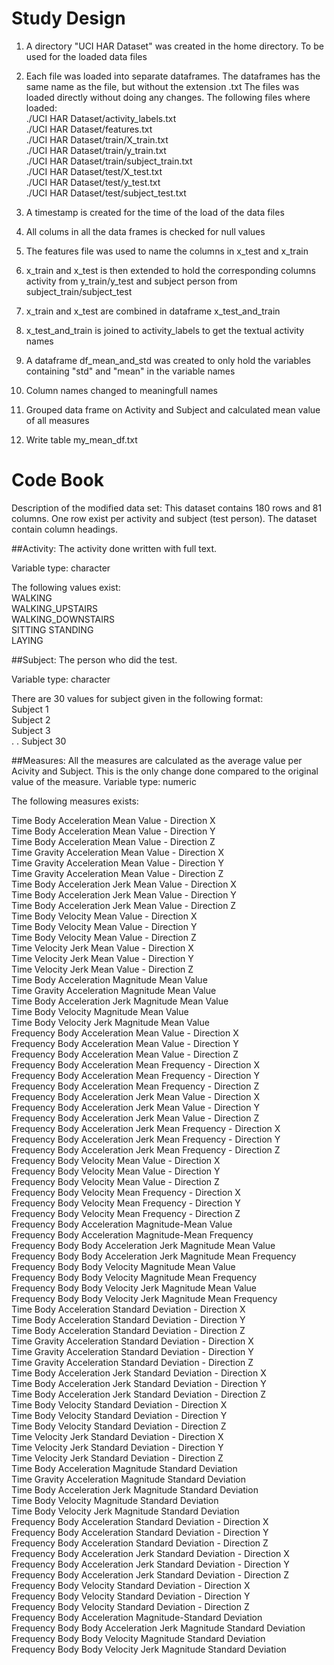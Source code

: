 # Study Design
1. A directory "UCI HAR Dataset" was created in the home directory. To be used for the loaded data files
2. Each file was loaded into separate dataframes. The dataframes has the same name as the file, but without the extension .txt
The files was loaded directly without doing any changes.
The following files where loaded:   
./UCI HAR Dataset/activity_labels.txt   
./UCI HAR Dataset/features.txt    
./UCI HAR Dataset/train/X_train.txt   
./UCI HAR Dataset/train/y_train.txt   
./UCI HAR Dataset/train/subject_train.txt   
./UCI HAR Dataset/test/X_test.txt   
./UCI HAR Dataset/test/y_test.txt   
./UCI HAR Dataset/test/subject_test.txt   

3. A timestamp is created for the time of the load of the data files
4. All colums in all the data frames is checked for null values
5. The features file was used to name the columns in x_test and x_train
6. x_train and x_test is then extended to hold the corresponding columns activity from y_train/y_test and subject person from subject_train/subject_test 
7. x_train and x_test are combined in dataframe x_test_and_train
8. x_test_and_train is joined to activity_labels to get the textual activity names
9. A dataframe df_mean_and_std was created to only hold the variables containing "std" and "mean" in the variable names
10. Column names changed to meaningfull names
11. Grouped data frame on Activity and Subject and calculated mean value of all measures
12. Write table my_mean_df.txt


# Code Book
Description of the modified data set:
This dataset contains 180 rows and 81 columns. One row exist per activity and subject (test person).
The dataset contain column headings.

##Activity: 
The activity done written with full text. 

Variable type: character

The following values exist:   
WALKING           
WALKING_UPSTAIRS    
WALKING_DOWNSTAIRS    
SITTING 
STANDING  
LAYING  

##Subject:
The person who did the test.

Variable type: character

There are 30 values for subject given in the following format:    
Subject 1   
Subject 2   
Subject 3   
.
.
Subject 30    

##Measures:
All the measures are calculated as the average value per Acivity and Subject.
This is the only change done compared to the original value of the measure.
Variable type: numeric

The following measures exists:

Time Body Acceleration Mean Value - Direction X   
Time Body Acceleration Mean Value - Direction Y   
Time Body Acceleration Mean Value - Direction Z                       
Time Gravity Acceleration Mean Value - Direction X    
Time Gravity Acceleration Mean Value - Direction Y    
Time Gravity Acceleration Mean Value - Direction Z    
Time Body Acceleration Jerk Mean Value - Direction X    
Time Body Acceleration Jerk Mean Value - Direction Y    
Time Body Acceleration Jerk Mean Value - Direction Z    
Time Body Velocity Mean Value - Direction X   
Time Body Velocity Mean Value - Direction Y   
Time Body Velocity Mean Value - Direction Z   
Time Velocity Jerk Mean Value - Direction X   
Time Velocity Jerk Mean Value - Direction Y   
Time Velocity Jerk Mean Value - Direction Z   
Time Body Acceleration Magnitude Mean Value   
Time Gravity Acceleration Magnitude Mean Value    
Time Body Acceleration Jerk Magnitude Mean Value    
Time Body Velocity Magnitude Mean Value   
Time Body Velocity Jerk Magnitude Mean Value    
Frequency Body Acceleration Mean Value - Direction X    
Frequency Body Acceleration Mean Value - Direction Y    
Frequency Body Acceleration Mean Value - Direction Z    
Frequency Body Acceleration Mean Frequency - Direction X    
Frequency Body Acceleration Mean Frequency - Direction Y    
Frequency Body Acceleration Mean Frequency - Direction Z    
Frequency Body Acceleration Jerk Mean Value - Direction X   
Frequency Body Acceleration Jerk Mean Value - Direction Y   
Frequency Body Acceleration Jerk Mean Value - Direction Z   
Frequency Body Acceleration Jerk Mean Frequency - Direction X   
Frequency Body Acceleration Jerk Mean Frequency - Direction Y   
Frequency Body Acceleration Jerk Mean Frequency - Direction Z   
Frequency Body Velocity Mean Value - Direction X    
Frequency Body Velocity Mean Value - Direction Y    
Frequency Body Velocity Mean Value - Direction Z    
Frequency Body Velocity Mean Frequency - Direction X    
Frequency Body Velocity Mean Frequency - Direction Y    
Frequency Body Velocity Mean Frequency - Direction Z    
Frequency Body Acceleration Magnitude-Mean Value    
Frequency Body Acceleration Magnitude-Mean Frequency    
Frequency Body Body Acceleration Jerk Magnitude Mean Value    
Frequency Body Body Acceleration Jerk Magnitude Mean Frequency    
Frequency Body Body Velocity Magnitude Mean Value   
Frequency Body Body Velocity Magnitude Mean Frequency   
Frequency Body Body Velocity Jerk Magnitude Mean Value    
Frequency Body Body Velocity Jerk Magnitude Mean Frequency    
Time Body Acceleration Standard Deviation - Direction X   
Time Body Acceleration Standard Deviation - Direction Y   
Time Body Acceleration Standard Deviation - Direction Z   
Time Gravity Acceleration Standard Deviation - Direction X    
Time Gravity Acceleration Standard Deviation - Direction Y    
Time Gravity Acceleration Standard Deviation - Direction Z    
Time Body Acceleration Jerk Standard Deviation - Direction X           
Time Body Acceleration Jerk Standard Deviation - Direction Y          
Time Body Acceleration Jerk Standard Deviation - Direction Z          
Time Body Velocity Standard Deviation - Direction X   
Time Body Velocity Standard Deviation - Direction Y   
Time Body Velocity Standard Deviation - Direction Z   
Time Velocity Jerk Standard Deviation - Direction X   
Time Velocity Jerk Standard Deviation - Direction Y   
Time Velocity Jerk Standard Deviation - Direction Z   
Time Body Acceleration Magnitude Standard Deviation                 
Time Gravity Acceleration Magnitude Standard Deviation                
Time Body Acceleration Jerk Magnitude Standard Deviation    
Time Body Velocity Magnitude Standard Deviation   
Time Body Velocity Jerk Magnitude Standard Deviation    
Frequency Body Acceleration Standard Deviation - Direction X    
Frequency Body Acceleration Standard Deviation - Direction Y    
Frequency Body Acceleration Standard Deviation - Direction Z    
Frequency Body Acceleration Jerk Standard Deviation - Direction X     
Frequency Body Acceleration Jerk Standard Deviation - Direction Y   
Frequency Body Acceleration Jerk Standard Deviation - Direction Z   
Frequency Body Velocity Standard Deviation - Direction X              
Frequency Body Velocity Standard Deviation - Direction Y              
Frequency Body Velocity Standard Deviation - Direction Z              
Frequency Body Acceleration Magnitude-Standard Deviation              
Frequency Body Body Acceleration Jerk Magnitude Standard Deviation    
Frequency Body Body Velocity Magnitude Standard Deviation         
Frequency Body Body Velocity Jerk Magnitude Standard Deviation    
  
